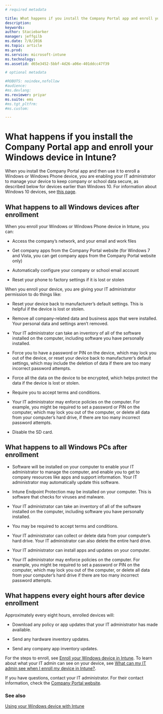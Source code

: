 ```yaml
---
# required metadata

title: What happens if you install the Company Portal app and enroll your Windows device in Intune? | Microsoft Intune
description:
keywords:
author: Staciebarker
manager: jeffgilb
ms.date: 7/8/2016
ms.topic: article
ms.prod:
ms.service: microsoft-intune
ms.technology:
ms.assetid: d65e3452-5bbf-4d26-a06e-401ddcc47f39

# optional metadata

#ROBOTS: noindex,nofollow
#audience:
#ms.devlang:
ms.reviewer: priyar
ms.suite: ems
#ms.tgt_pltfrm:
#ms.custom:

---
```



# What happens if you install the Company Portal app and enroll your Windows device in Intune?

When you install the Company Portal app and then use it to enroll a Windows or Windows Phone device, you are enabling your IT administrator to manage your device to keep company or school data secure, as described below for devices earlier than Windows 10. For information about Windows 10 devices, see [this page](what-happens-if-you-install-the-company-portal-app-and-enroll-your-device-in-intune-windows10.md).

## What happens to all Windows devices after enrollment
When you enroll your Windows or Windows Phone device in Intune, you can:

-   Access the company’s network, and your email and work files

-   Get company apps from the Company Portal website (for Windows 7 and Vista, you can get company apps from the Company Portal website only)

-   Automatically configure your company or school email account

-   Reset your phone to factory settings if it is lost or stolen

When you enroll your device, you are giving your IT administrator permission to do things like:

-   Reset your device back to manufacturer’s default settings. This is helpful if the device is lost or stolen.

-   Remove all company-related data and business apps that were installed. Your personal data and settings aren’t removed.

-   Your IT administrator can take an inventory of all of the software installed on the computer, including software you have personally installed.

-   Force you to have a password or PIN on the device, which may lock you out of the device, or reset your device back to manufacturer’s default settings, which may include the deletion of data if there are too many incorrect password attempts.

-   Force all the data on the device to be encrypted, which helps protect the data if the device is lost or stolen.

-   Require you to accept terms and conditions.

-   Your IT administrator may enforce policies on the computer. For example, you might be required to set a password or PIN on the computer, which may lock you out of the computer, or delete all data from your computer’s hard drive, if there are too many incorrect password attempts.

-   Disable the SD card.

## What happens to all Windows PCs after enrollment

-  Software will be installed on your computer to enable your IT administrator to manage the computer, and enable you to get to company resources like apps and support information. Your IT administrator may automatically update this software.

-  Intune Endpoint Protection may be installed on your computer. This is software that checks for viruses and malware.

-  Your IT administrator can take an inventory of all of the software installed on the computer, including software you have personally installed.

-  You may be required to accept terms and conditions.

-  Your IT administrator can collect or delete data from your computer’s hard drive. Your IT administrator can also delete the entire hard drive.

-  Your IT administrator can install apps and updates on your computer.

-  Your IT administrator may enforce policies on the computer. For example, you might be required to set a password or PIN on the computer, which may lock you out of the computer, or delete all data from your computer’s hard drive if there are too many incorrect password attempts.


## What happens every eight hours after device enrollment
Approximately every eight hours, enrolled devices will:

-   Download any policy or app updates that your IT administrator has made available.

-   Send any hardware inventory updates.

-   Send any company app inventory updates.

For the steps to enroll, see [Enroll your Windows device in Intune](enroll-your-device-in-intune-windows.md). To learn about what your IT admin can see on your device, see [What can my IT admin see when I enroll my device in Intune?](what-can-your-it-administrator-see-when-you-enroll-your-device-in-intune-windows.md).

If you have questions, contact your IT administrator. For their contact information, check the [Company Portal website](http://portal.manage.microsoft.com).

### See also
[Using your Windows device with Intune](using-your-windows-device-with-intune.md)
